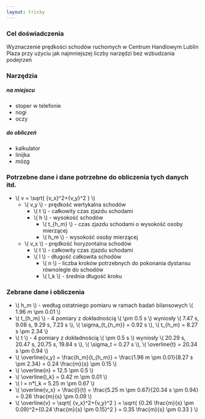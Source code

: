 ```yaml
---
layout: tricky
---
```

### Cel doświadczenia

Wyznaczenie prędkości schodów ruchomych w Centrum Handlowym Lublin Plaza przy użyciu jak najmniejszej liczby narzędzi bez wzbudzania podejrzeń

### Narzędzia

##### na miejscu

- stoper w telefonie
- nogi
- oczy

##### do obliczeń

- kalkulator
- linijka
- mózg

### Potrzebne dane i dane potrzebne do obliczenia tych danych itd.
- \\( v = \sqrt{ {v\_x}^2+{v\_y}^2 } \\)
  - \\( v\_y \\) - prędkość wertykalna schodów
    - \\( t \\) - całkowity czas zjazdu schodami
    - \\( h \\) - wysokość schodów
      - \\( t\_{h_m} \\) - czas zjazdu schodami o wysokość osoby mierzącej
      - \\( h\_m \\) - wysokość osoby mierzącej
  - \\( v\_x \\) - prędkość horyzontalna schodów
    - \\( t \\) - całkowity czas zjazdu schodami
    - \\( l \\) - długość całkowita schodów
      - \\( n \\) - liczba kroków potrzebnych do pokonania dystansu równolegle do schodów
      - \\( l\_k \\) - średnia długość kroku

### Zebrane dane i obliczenia

- \\( h\_m \\) - według ostatniego pomiaru w ramach badań bilansowych \\( 1.96 m \pm 0.01 \\)
- \\( t\_{h_m} \\) - 4 pomiary z dokładnością \\( \pm 0.5 s \\) wyniosły \\( 7.47 s, 9.08 s, 9.29 s, 7.23 s \\), \\( \sigma\_{t\_{h\_m}} = 0.92 s \\), \\( t\_{h\_m} = 8.27 s \pm 2.34 \\)
- \\( t \\) - 4 pomiary z dokładnością \\( \pm 0.5 s \\) wyniosły \\( 20.29 s, 20.47 s, 20.75 s, 19.84 s \\), \\( \sigma\_t = 0.27 s \\), \\( \overline{t} = 20.34 s \pm 0.94 \\)
- \\( \overline{v\_y} = \frac{h\_m}{t\_{h_m}} = \frac{1.96 m \pm 0.01}{8.27 s \pm 2.34} = 0.24 \frac{m}{s} \pm 0.15 \\)
- \\( \overline{n} = 12.5 \pm 0.5 \\)
- \\( \overline{l\_k} = 0.42 m \pm 0.01 \\)
- \\( l = n*l\_k = 5.25 m \pm 0.67 \\)
- \\( \overline{v\_x} = \frac{l}{t} = \frac{5.25 m \pm 0.67}{20.34 s \pm 0.94} = 0.26 \frac{m}{s} \pm 0.09 \\)
- \\( \overline{v} = \sqrt{ {v\_x}^2+{v\_y}^2 } = \sqrt{ {0.26 \frac{m}{s} \pm 0.09}^2+{0.24 \frac{m}{s} \pm 0.15}^2 } = 0.35 \frac{m}{s} \pm 0.33 } \\)
